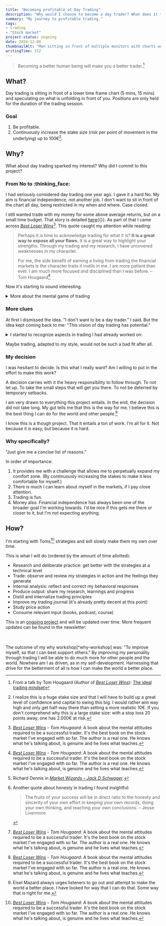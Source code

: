 ```yaml
---
title: "Becoming profitable at Day Trading"
description: "Why would I choose to become a day trader? What does it take?"
summary: "My journey to profitable trading."
tags:
- trading
- "Stock market"
project-status: ongoing
date: 2024-12-08
thumbnailAlt: "Man sitting in front of multiple monitors with charts on them."
writingTime: 152
---
```


> Becoming a better human being will make you a better trader.[^ideal-mindset]

## What?

Day trading is sitting in front of a lower time frame chart (5 mins, 15
mins) and speculating on what is unfolding in front of you.
Positions are only held for the duration of the trading session.

### Goal

1. Be profitable.
2. Continuously increase the stake size (risk per point of movement in the
underlying) up to 100€[^stake-size].

## Why?

What about day trading sparked my interest?
Why did I commit to this project?

### From No to :thinking_face:

I had seriously considered day trading one year ago.
I gave it a hard No.
My aim is financial independence, not another job.
I don't want to sit in front of the chart all day, being restricted in my
when and where.
Case closed.

I still wanted trade with my money for some above average returns, but on a
small time budget.
That story is detailed [here](/de/project/börsenstrategie/){{<de>}}.
As part of that I came across <cite>[Best Loser Wins](https://amzn.to/41c9VsE)</cite>[^best-loser].
This quote caught my attention while reading:

> Perhaps it is time to acknowledge trading for what it is?
**It is a great way to expose all your flaws.**
It is a great way to highlight your strengths.
Through my trading and my research, I have uncovered weaknesses in my
character.
>
> For me, the side benefit of earning a living from trading the financial
markets is the character traits it instils in me.
I am more patient than ever.
I am much more focused and disciplined than I was before.
> – Tom Hougaard[^best-loser]

Now it's starting to sound interesting.

<details>
<summary>More about the mental game of trading</summary>

Success at trading is a mostly about mindset.

> I always say that you could publish trading rules in the newspaper and no
one would follow them.
The key is consistency and discipline.
[..] the confidence to stick to those rules even when things are going bad.[^dennis]

The markets pose many challenges that need to be dealt with on a mental
level:
- Can you be calm and objective with a significant amount of money on the line?
- Can you withstand the fear to get out and play it by the rules?
- Do you have the patience to ride it out, to sight tight?

> the ultimate test is the “belly test”.
**Can your belly handle the drawdowns?**
Are you willing to experience these feelings?

</details>

### More clues

At first I dismissed the idea.
"I don't want to be a day trader."
I said.
But the idea kept coming back to me: "This vision of day trading has
potential."

<details>
<summary>I started to recognize aspects in trading I had already worked
on:</summary>

- "Don't lie to yourself." (Honesty[^honesty])
- You need to [listen](essay/no-interrupting) to the market and view it objectively.
- Failure is inevitable. It's part of the process. It should be embraced.
- [Effectively changing my beliefs and subconscious reactions](misc/what-is-nlp).
- The importance of _principles_ like "Ride winners, cut losers", Always use
stops, "Plan your trade, trade your plan"

These next two quotes strongly reminded me of <cite>[The Power of Now](https://amzn.to/3B7FYPX)</cite>:

> In the past I was so preoccupied with what should happen.
  But to make money we must be focused on what is happening **right here, right now**.[^best-loser]

> I think you are trading yesterday's experience.
You haven't wiped the mind-slate clean.
**You are not present.**
You are focused on the past.[^best-loser]

</details>

Maybe trading, adapted to my style, would not be such a
bad fit after all.

### My decision

I was hesitant to decide.
Is this what I really want?
Am I willing to put in the effort to make this work?

A decision carries with it the heavy responsibility to follow through.
To not let up.
To take the small steps that will get you there.
To not be deterred by temporary setbacks.

I am very drawn to everything this project entails.
In the end, the decision did not take long.
My gut tells me that this is the way for me.
I believe this is the best thing I can do for the world and other
people.[^best-for-the-world]

I know this is a though project.
That it entails a ton of work.
I'm all for it.
Not because it is easy, but because it is hard.

### Why specifically?

"Just give me a concise list of reasons."

In order of importance:
1. It provides me with a challenge that allows me to perpetually expand my
comfort zone.
(By continuously increasing the stakes to make it less comfortable for
myself.)
2. There is much I can learn about myself in the markets, if I pay close
attention.
3. Trading is fun.
4. Money also.
Financial independence has always been one of the broader goal I'm working
towards.
I'd be nice if this gets me there or closer to it, but I'm not expecting
anything.

## How?

I'm starting with Toms[^best-loser] strategies and will slowly make them my
own over time.

This is what I will do (ordered by the amount of time allotted):
- Research and deliberate practice: get better with the strategies at a
technical level
- Trade: observe and review my strategies in action and the feelings they
generate
- Internal analysis: reflect and correct my behavioral responses
- Produce output: share my research, learnings and progress
- Distill and internalize trading principles
- Improve my trading journal (it's already pretty decent at this point)
- Study price action
- Consume relevant input (books, podcast, course)

This is an [ongoing project](project-status/ongoing) and will be updated
over time.
More frequent updates can be found in the newsletter:

[^ideal-mindset]: From a talk by Tom Hougaard (Author of <cite>[Best Loser Wins](https://amzn.to/41c9VsE)</cite>[^best-loser]): [The ideal trading mindset](https://tradertom.com/resource/download-handout-notes/)
[^best-loser]: <cite>[Best Loser Wins](https://amzn.to/41c9VsE) - Tom Hougaard</cite>:
A book about the mental attitudes required to be a successful trader.
It's the best book on the stock market I've engaged with so far.
The author is a real one. He knows what he's talking about, is genuine and
he lives what teaches.
[^stake-size]: I realize this is a huge stake size and that I will have to
build up a great level of confidence and capital to swing this big.
I would rather aim way high and only get half-way there than setting a more
realistic 10€.
If you don't comprehend why this is a large stake size: with a stop loss 20
points away, one has 2.000€ at risk.
[^dennis]: Richard Dennis in <cite>[Market Wizards – Jack D Schwager](https://amzn.to/3VvdxCh)</cite>.
[^honesty]: Another quote about honesty in trading I found insightful:<blockquote>
The fruits of your success will be in direct ratio to the honesty and
sincerity of your own effort in keeping your own records, doing your own
thinking, and reaching your own conclusions. – Jesse Livermore</blockquote>
[^why-workshop]: See <cite>[Find your Why](https://amzn.to/3Vpd5FO) – Simon Sinek</cite>
[^best-for-the-world]: Eisel Mazard always urges listeners to go out
and attempt to make the world a better place.
I have looked for way that I can do that.
Some way that is right for me.
<br>
<br>
The outcome of my why workshop[^why-workshop] was: "To improve myself, so
that I can best support others."
By improving my personality through trading I will be able to do much more
for other people and the world.
Nowhere am I as driven, as in my self-development.
Harnessing that drive for the betterment of all is how I can make the world
a better place.
